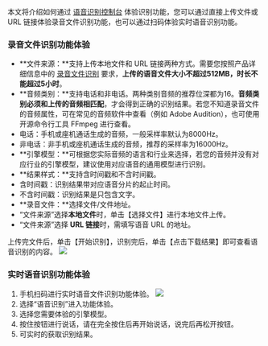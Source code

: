 本文将介绍如何通过 [语音识别控制台](https://console.cloud.tencent.com/asr) 体验识别功能，您可以通过直接上传文件或 URL 链接体验录音文件识别功能，也可以通过扫码体验实时语音识别功能。

### 录音文件识别功能体验

- **文件来源：**支持上传本地文件和 URL 链接两种方式。需要您按照产品详细信息中的 [录音文件识别](https://cloud.tencent.com/product/asr/details#973919730) 要求，**上传的语音文件大小不超过512MB，时长不能超过5小时**。
- **音频类别：**支持电话和非电话。两种类别音频的推荐位深都为16。**音频类别必须和上传的音频相匹配**，才会得到正确的识别结果。若您不知道录音文件的音频属性，可在常见的音频软件中查看（例如 Adobe Audition），也可使用开源命令行工具 FFmpeg 进行查看。
 - 电话：手机或座机通话生成的音频，一般采样率默认为8000Hz。
 - 非电话：非手机或座机通话生成的音频，推荐的采样率为16000Hz。
- **引擎模型：**可根据您实际音频的语言和行业来选择，若您的音频并没有对应行业的引擎模型，建议使用对应语音的通用模型进行识别。
- **结果样式：**支持含时间戳和不含时间戳。
 - 含时间戳：识别结果带对应语音分片的起止时间。
 - 不含时间戳：识别结果是只包含文字。
- **录音文件：**选择文件/文件地址。
 - “文件来源”选择**本地文件**时，单击【选择文件】进行本地文件上传。
 - “文件来源”选择 **URL 链接**时，需填写语音 URL 的地址。

上传完文件后，单击【开始识别】，识别完后，单击【点击下载结果】即可查看语音识别的内容。
![](https://main.qcloudimg.com/raw/5f499eb45475ebde13379dd6d9772c34.png)

### 实时语音识别功能体验
1. 手机扫码进行实时语音文件识别功能体验。
![](https://main.qcloudimg.com/raw/aab181d7e0d60af23d2f6095520c5b1a.png)
2. 选择“语音识别”进入功能体验。
3. 选择您需要体验的引擎模型。
4. 按住按钮进行说话，请在完全按住后再开始说话，说完后再松开按钮。
5. 可实时的获取识别结果。
